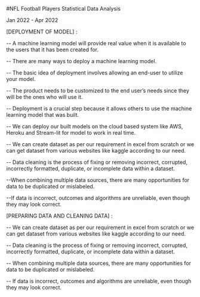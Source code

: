#NFL Football Players Statistical Data Analysis

Jan 2022 - Apr 2022



[DEPLOYMENT OF MODEL] :

  -- A machine learning model will provide real value when it is available to the users that it has been created for.
  
  -- There are many ways to deploy a machine learning model.
  
  -- The basic idea of deployment involves allowing an end-user to utilize your model.
  
  -- The product needs to be customized to the end user’s needs since they will be the ones who will use it.
  
  -- Deployment is a crucial step because it allows others to use the machine learning model that was built.
  
  -- We can deploy our built models on the cloud based system like AWS, Heroku and Stream-lit for model to work in real time.
  
  -- We can create dataset as per our requirement in excel from scratch or we can get dataset from various websites like kaggle according to our need.
  
  -- Data cleaning is the process of fixing or removing incorrect, corrupted, incorrectly formatted, duplicate, or incomplete data within a dataset.
  
  --When combining multiple data sources, there are many opportunities for data to be duplicated or mislabeled.
  
  --If data is incorrect, outcomes and algorithms are unreliable, even though they may look correct.




[PREPARING DATA AND CLEANING DATA] :


  -- We can create dataset as per our requirement in excel from scratch or we can get dataset from various websites like kaggle according to our need.
  
  -- Data cleaning is the process of fixing or removing incorrect, corrupted, incorrectly formatted, duplicate, or incomplete data within a dataset.
  
  -- When combining multiple data sources, there are many opportunities for data to be duplicated or mislabeled.
  
  -- If data is incorrect, outcomes and algorithms are unreliable, even though they may look correct.
